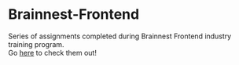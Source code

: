 # Brainnest-Frontend
Series of assignments completed during Brainnest Frontend industry training program. <br>
Go <a href="https://scorpia2004.github.io/Brainnest-Frontend/">here</a> to check them out!
